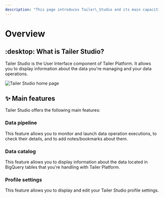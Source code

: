 ```yaml
---
description: "This page introduces Tailer\_Studio and its main capacities."
---
```


# Overview

## :desktop: What is Tailer Studio?

Tailer Studio is the User Interface component of Tailer Platform. It allows you to display information about the data you're managing and your data operations.

![Tailer Studio home page](broken-reference)

## :sparkles: Main features

Tailer Studio offers the following main features:

### **Data pipeline**

This feature allows you to monitor and launch data operation executions, to check their details, and to add notes/bookmarks about them.

### **Data catalog**

This feature allows you to display information about the data located in BigQuery tables that you're handling with Tailer Platform.

### **Profile settings**

This feature allows you to display and edit your Tailer Studio profile settings.
